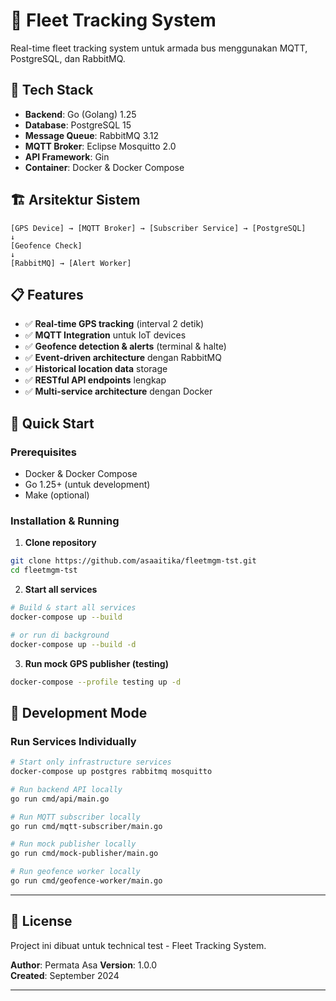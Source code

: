 # 🚌 Fleet Tracking System

Real-time fleet tracking system untuk armada bus menggunakan MQTT, PostgreSQL, dan RabbitMQ.

## 🚀 Tech Stack

- **Backend**: Go (Golang) 1.25
- **Database**: PostgreSQL 15
- **Message Queue**: RabbitMQ 3.12
- **MQTT Broker**: Eclipse Mosquitto 2.0
- **API Framework**: Gin
- **Container**: Docker & Docker Compose

## 🏗️ Arsitektur Sistem

```
[GPS Device] → [MQTT Broker] → [Subscriber Service] → [PostgreSQL]
↓
[Geofence Check]
↓
[RabbitMQ] → [Alert Worker]
```

## 📋 Features

- ✅ **Real-time GPS tracking** (interval 2 detik)
- ✅ **MQTT Integration** untuk IoT devices
- ✅ **Geofence detection & alerts** (terminal & halte)
- ✅ **Event-driven architecture** dengan RabbitMQ
- ✅ **Historical location data** storage
- ✅ **RESTful API endpoints** lengkap
- ✅ **Multi-service architecture** dengan Docker

## 🚀 Quick Start

### Prerequisites
- Docker & Docker Compose
- Go 1.25+ (untuk development)
- Make (optional)

### Installation & Running

1. **Clone repository**
```bash
git clone https://github.com/asaaitika/fleetmgm-tst.git
cd fleetmgm-tst
```

2. **Start all services**
```bash
# Build & start all services
docker-compose up --build

# or run di background
docker-compose up --build -d
```
3. **Run mock GPS publisher (testing)**
```bash
docker-compose --profile testing up -d
```

## 🔧 Development Mode

### Run Services Individually

```bash
# Start only infrastructure services
docker-compose up postgres rabbitmq mosquitto

# Run backend API locally
go run cmd/api/main.go

# Run MQTT subscriber locally
go run cmd/mqtt-subscriber/main.go

# Run mock publisher locally
go run cmd/mock-publisher/main.go

# Run geofence worker locally
go run cmd/geofence-worker/main.go
```

---

## 📄 License

Project ini dibuat untuk technical test - Fleet Tracking System.

**Author**: Permata Asa
**Version**: 1.0.0  
**Created**: September 2024

---